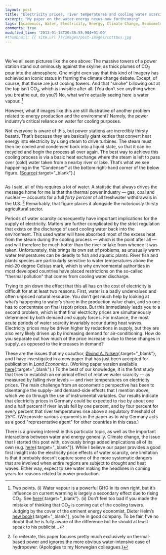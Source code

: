 ```yaml
---
layout: post
title: "Electricity prices, river temperatures and cooling water scarcity"
excerpt: "My paper on the water-energy nexus now forthcoming"
tags: [Academics, Water, Electricity, Energy, Climate Change, Econometrics]
comments: true
modified_time: '2013-01-14T20:35:55.984+01:00'
#thumbnail: {{ site.url }}/images/post-images/cottbus.jpg
---
```


<img src="{{ site.url }}/images/post-images/cottbus.jpg" title="" alt="" style="display: block; margin: auto;" />
<br />

We’ve all seen pictures like the one above: The massive towers of a power station stand out ominously against the skyline, as thick plumes of CO<sub>2</sub> pour into the atmosphere. One might even say that this kind of imagery has achieved an iconic status in framing the climate change debate. Except, of course, that those are just cooling towers. And that "smoke" billowing out at the top isn’t CO<sub>2</sub>, which is invisible after all. (You don’t see anything when you breathe out, do you?) No, what we’re actually seeing here is water vapour. [^1]

However, what if images like this are still illustrative of another problem related to energy production and the environment? Namely, the power industry’s critical reliance on water for cooling purposes.

Not everyone is aware of this, but power stations are incredibly thirsty beasts. That’s because they are basically giant kettles that convert heat energy into electricity by using steam to drive turbines. The steam must then be cooled and condensed back into a liquid state, so that it can be recycled and begin the process all over again. The best way to achieve this cooling process is via a basic heat exchange where the steam is left to pass over (cold) water taken from a nearby river or lake. That’s what we see happening in the “Condenser” at the bottom right-hand corner of the below figure. ([Source](http://www.nrc.gov/){:target="_blank"}.)

<img src="{{ site.url }}/images/post-images/student-pwr.gif" title="" alt="" style="display: block; margin: auto;" />

As I said, all of this requires a lot of water. A statistic that always drives the message home for me is that the thermal power industry — gas, coal and nuclear — accounts for a full *forty percent* of all freshwater withdrawals in the U.S. [^2] Remarkably, that figure places it alongside the notoriously thirsty agricultural sector.

Periods of water scarcity consequently have important implications for the supply of electricity. Matters are further complicated by the strict regulation that exists on the discharge of used cooling water back into the environment. This used water will have absorbed most of the excess heat from the steam during the cooling process — which is the point after all — and will therefore be much hotter than the river or lake from whence it was taken. Unfortunately, this brings its own set of problems, as unusually warm water temperatures can be deadly to fish and aquatic plants. River fish and plants species are particularly sensitive to water temperatures above the mid-20 degree Celsius mark, which is why environmental authorities in most developed countries have placed restrictions on the so-called "thermal pollution" that comes from cooling water discharge.

Trying to pin down the effect that this all has on the cost of electricity is difficult for at at least two reasons. First, water is a badly undervalued and often unpriced natural resource. You don’t get much help by looking at what’s happening to water’s share in the production value chain, and so one has to concentrate on final (spot) prices. But this immediately leads you to a second problem, which is that final electricity prices are simultaneously determined by both demand and supply forces. For instance, the most acute periods of water scarcity invariably occur during heat waves. Electricity prices may be driven higher by reductions in supply, but they are also very likely driven up by increasing demand for air-conditioning. How do you separate out how much of the price increase is due to these changes in supply, as opposed to the increases in demand?

These are the issues that my coauthor, [Øivind A. Nilsen](https://www.nhh.no/en/employees/faculty/oivind-anti-nilsen/){:target="_blank"}, and I have investigated in a new paper that has just been accepted for publication in *Land Economics*. (Working paper version available [here](http://blogg.nhh.no/ene/wp-content/uploads/2014/11/mcdermott2013water.pdf){:target="_blank"}.) To the best of our knowledge, it is the first study that tries to establish an empirical effect of relative water scarcity — as measured by falling river levels — and river temperatures on electricity prices. The main challenge from an econometric perspective has been to disentangle the supply- and demand-side effects that I mention above, which we do through the use of instrumental variables. Our results indicate that electricity prices in Germany could be expected to rise by about one and a half percent if river levels fell by one percent, and by four percent for every percent that river temperatures rise above a regulatory threshold of 25°C. (We provide various arguments in the paper as to why Germany acts as a good "representative agent" for other countries in this case.)

There is a growing interest in this particular topic, as well as the important interactions between water and energy generally. Climate change, the issue that I started this post with, obviously brings added implications all of its own (e.g. [here](http://www.nature.com/nclimate/journal/v2/n9/full/nclimate1546.html){:target="_blank"}). While I believe our paper provides a good first insight into the electricity price effects of water scarcity, one limitation is that it probably doesn’t capture some of the more systematic dangers that are involved when entire regions are subject to drought and heat waves. Either way, expect to see water making the headlines in coming years for reasons related to power production.


[^1]: Two points. (i) Water vapour is a powerful GHG in its own right, but it’s influence on current warming is largely a secondary effect due to rising CO<sub>2</sub>. See [here](http://www.skepticalscience.com/water-vapor-greenhouse-gas-basic.htm){:target="_blank"}. (ii) Don’t feel too bad if you made the mistake of thinking that CO<sub>2</sub> is coming out of the cooling towers. Judging by the cover of the eminent energy economist, Dieter Helm’s [new book](http://www.amazon.co.uk/The-Carbon-Crunch-Getting-Climate/dp/0300186592){:target="_blank"}, you’re in good company. To be fair, I’ve no doubt that he is fully aware of the difference but he should at least speak to his publicist...

[^2]: To reiterate, this paper focuses pretty much exclusively on thermal-based power and ignores the more obvious water-intensive case of hydropower. (Apologies to my Norwegian colleagues.)
